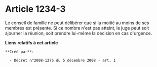 # Article 1234-3

Le conseil de famille ne peut délibérer que si la moitié au moins de ses membres est présente. Si ce nombre n'est pas
atteint, le juge peut soit ajourner la réunion, soit prendre lui-même la décision en cas d'urgence.

**Liens relatifs à cet article**

	**Créé par**:

	  - Décret n°2008-1276 du 5 décembre 2008 - art. 1
